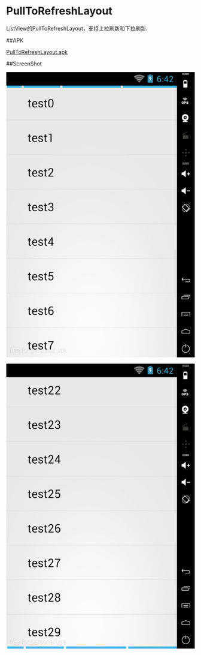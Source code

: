 PullToRefreshLayout
=====================

ListView的PullToRefreshLayout，支持上拉刷新和下拉刷新.

##APK

[PullToRefreshLayout.apk](https://raw.githubusercontent.com/coswind/PullToRefreshLayout/master/pulltorefresh.apk)

##ScreenShot

![PullUp](https://raw.githubusercontent.com/coswind/PullToRefreshLayout/master/2014-03-24-144220_530x800_scrot.png)

![PullDown](https://raw.githubusercontent.com/coswind/PullToRefreshLayout/master/2014-03-24-144237_530x800_scrot.png)
